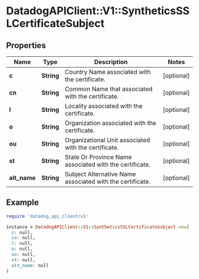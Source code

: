 # DatadogAPIClient::V1::SyntheticsSSLCertificateSubject

## Properties

| Name         | Type       | Description                                               | Notes      |
| ------------ | ---------- | --------------------------------------------------------- | ---------- |
| **c**        | **String** | Country Name associated with the certificate.             | [optional] |
| **cn**       | **String** | Common Name that associated with the certificate.         | [optional] |
| **l**        | **String** | Locality associated with the certificate.                 | [optional] |
| **o**        | **String** | Organization associated with the certificate.             | [optional] |
| **ou**       | **String** | Organizational Unit associated with the certificate.      | [optional] |
| **st**       | **String** | State Or Province Name associated with the certificate.   | [optional] |
| **alt_name** | **String** | Subject Alternative Name associated with the certificate. | [optional] |

## Example

```ruby
require 'datadog_api_client/v1'

instance = DatadogAPIClient::V1::SyntheticsSSLCertificateSubject.new(
  c: null,
  cn: null,
  l: null,
  o: null,
  ou: null,
  st: null,
  alt_name: null
)
```
